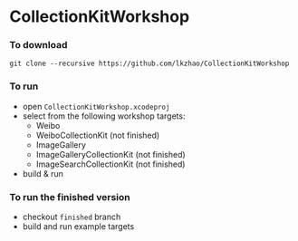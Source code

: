 # CollectionKitWorkshop

### To download

```
git clone --recursive https://github.com/lkzhao/CollectionKitWorkshop
```

### To run

* open `CollectionKitWorkshop.xcodeproj`
* select from the following workshop targets:
  * Weibo
  * WeiboCollectionKit (not finished)
  * ImageGallery
  * ImageGalleryCollectionKit (not finished)
  * ImageSearchCollectionKit (not finished)
* build & run


### To run the finished version

* checkout `finished` branch
* build and run example targets
